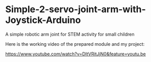 # Simple-2-servo-joint-arm-with-Joystick-Arduino
A simple robotic arm joint for STEM activity for small children

Here is the working video of the prepared module and my project:

https://www.youtube.com/watch?v=DItVRitJjN0&feature=youtu.be
